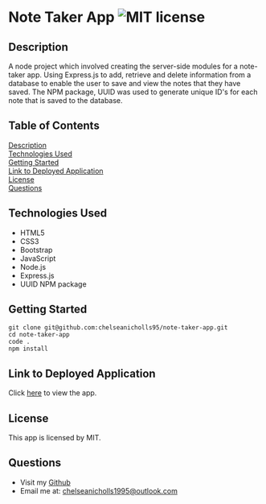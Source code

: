# Note Taker App ![MIT license](https://img.shields.io/badge/license-MIT-green)

## Description

A node project which involved creating the server-side modules for a note-taker app. Using Express.js to add, retrieve and delete information from a database to enable the user to save and view the notes that they have saved. The NPM package, UUID was used to generate unique ID's for each note that is saved to the database.

## Table of Contents

[Description](#description)  
[Technologies Used](#technologies-used)  
[Getting Started](#getting-started)  
[Link to Deployed Application](#link-to-deployed-application)  
[License](#license)  
[Questions](#questions)

## Technologies Used

- HTML5
- CSS3
- Bootstrap
- JavaScript
- Node.js
- Express.js
- UUID NPM package

## Getting Started

```
git clone git@github.com:chelseanicholls95/note-taker-app.git
cd note-taker-app
code .
npm install
```

## Link to Deployed Application

Click [here](https://quiet-thicket-51765.herokuapp.com/) to view the app.

## License

This app is licensed by MIT.

## Questions

- Visit my [Github](https://github.com/chelseanicholls95)
- Email me at: chelseanicholls1995@outlook.com
